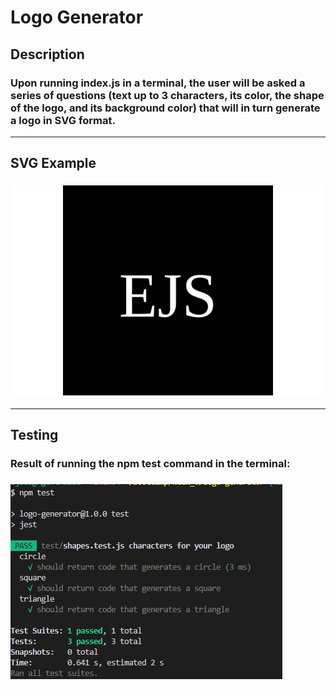 # Logo Generator

## Description
### Upon running index.js in a terminal, the user will be asked a series of questions (text up to 3 characters, its color, the shape of the logo, and its background color) that will in turn generate a logo in SVG format. 
---


## SVG Example
### ![EJS Logo](examples/Generated%20logo.svg)
---

## Testing
### Result of running the npm test command in the terminal:
### ![Shapes Test](examples/shapetest.png)